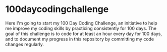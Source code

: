 # 100daycodingchallenge
Here I'm going to start my 100 Day Coding Challenge, an initiative to help me improve my coding skills by practicing consistently for 100 days.  The goal of this challenge is to code for at least an hour every day for 100 days, and to document my progress in this repository by committing my code changes regularly.

